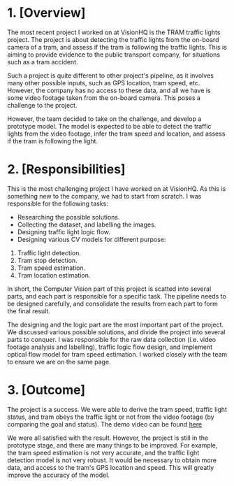 # 1. [Overview]

The most recent project I worked on at VisionHQ is the TRAM traffic lights project. The project is about detecting the traffic lights from the on-board camera of a tram, and assess if the tram is following the traffic lights. This is aiming to provide evidence to the public transport company, for situations such as a tram accident.

Such a project is quite different to other project's pipeline, as it involves many other possible inputs, such as GPS location, tram speed, etc. However, the company has no access to these data, and all we have is some video footage taken from the on-board camera. This poses a challenge to the project.

However, the team decided to take on the challenge, and develop a prototype model. The model is expected to be able to detect the traffic lights from the video footage, infer the tram speed and location, and assess if the tram is following the light.

# 2. [Responsibilities]

This is the most challenging project I have worked on at VisionHQ. As this is something new to the company, we had to start from scratch. I was responsible for the following tasks:

- Researching the possible solutions.
- Collecting the dataset, and labelling the images.
- Designing traffic light logic flow.
- Designing various CV models for different purpose:

1. Traffic light detection.
2. Tram stop detection.
3. Tram speed estimation.
4. Tram location estimation.

In short, the Computer Vision part of this project is scatted into several parts, and each part is responsible for a specific task. The pipeline needs to be designed carefully, and consolidate the results from each part to form the final result.

The designing and the logic part are the most important part of the project. We discussed various possible solutions, and divide the project into several parts to conquer. I was responsible for the raw data collection (i.e. video footage analysis and labelling), traffic logic flow design, and implement optical flow model for tram speed estimation. I worked closely with the team to ensure we are on the same page.

# 3. [Outcome]

The project is a success. We were able to derive the tram speed, traffic light status, and tram obeys the traffic light or not from the video footage (by comparing the goal and status). The demo video can be found [here](./video/Second_lights.mp4)

We were all satisfied with the result. However, the project is still in the prototype stage, and there are many things to be improved. For example, the tram speed estimation is not very accurate, and the traffic light detection model is not very robust. It would be necessary to obtain more data, and access to the tram's GPS location and speed. This will greatly improve the accuracy of the model.
